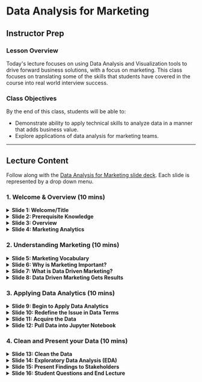 # Data Analysis for Marketing

## Instructor Prep

### Lesson Overview

Today's lecture focuses on using Data Analysis and Visualization tools to drive forward business solutions, with a focus on marketing. This class focuses on translating some of the skills that students have covered in the course into real world interview success.

### Class Objectives

By the end of this class, students will be able to:

* Demonstrate ability to apply technical skills to analyze data in a manner that adds business value.
* Explore applications of data analysis for marketing teams.

- - -

## Lecture Content

Follow along with the [Data Analysis for Marketing slide deck](https://docs.google.com/presentation/d/1ssuYbYefIcWHKs5XLQj5EXjzneW1OX5ip-VSvgrAvNQ/edit#slide=id.gc6f919934_0_0). Each slide is represented by a drop down menu.

### 1. Welcome & Overview (10 mins)

<details>
   <summary><strong>Slide 1: Welcome/Title</strong></summary>

* Welcome students to todays webinar. Feel free to open up with an icebreaker, such as "Popcorn".

  * To play Popcorn, Introduce yourself to the class, then choose a student to introduce themselves. Have them call on another, and so on until all students have introduced themselves or more than 5 minutes has gone by.

  * One way to encourage engagement is to ask students to name a fun fact along with their introduction, maybe even specify their favorite animal/song/vacation spot? Feel free to add a personal touch.

</details>

<details>
   <summary><strong>Slide 2: Prerequisite Knowledge</strong></summary>

* Before diving into content, let's take this opportunity to see how the class is feeling about each one of the following topics.

* Using fist-to-five, with fist meaning <code>"I'm completely lost - I have no understanding of what's going on or where I am"</code> and five meaning <code>"I AM THE CODE!!"</code> tell me how you feel about:

  * Python
  * Linear Regression
  * Data Cleaning
  * Exploratory Data Analysis (EDA)

* Encourage students who are less confident about their skill levels to participate in office hours. Use this opportunity to remind them that tutoring is also included with the Boot Camp.

</details>

<details>
   <summary><strong>Slide 3: Overview</strong></summary>
  
* Today we will be learning how to apply some of our newfound Data Analysis and Visualization skills to drive forward business solutions.

* This lecture will primarily focus on how we can use Data to support a Marketing team.

* It is highly likely that when you interview for real world Data jobs, that you will be asked to develop on-the-fly solutions to practical business problems.

* The ability to demonstrate the application of technical skills to answer business and marketing questions could be the key to a successful interview and a new career.

</details>

<details>
   <summary><strong>Slide 4: Marketing Analytics</strong></summary>

* Encourage students that enjoy the content of this lecture to look into Marketing Analytics as a potential future career move.

* Many of the skills learned in this course translate directly to the role of a Marketing Analyst. Applicable skills include:

  * Data Visualization
  * Data Queries
  * Creating Stories from Data
  * Deriving Data-Driven Insights
  * Coding
  * Analytics Tools

</details>

### 2. Understanding Marketing (10 mins)

<details>
   <summary><strong>Slide 5: Marketing Vocabulary</strong></summary>

* In order for students to fully grasp the concepts covered in today's lecture and to prepare them to speak the lingo if they find themselves preparing data for a marketing department, it is important to cover a few key vocabulary terms.

* Share [marketing_vocab.pdf](./marketing_vocab.pdf) with class as reference material. Open link on screen and choose and few important keywords to highlight.

</details>

<details>
   <summary><strong>Slide 6: Why is Marketing Important?</strong></summary>

* It can be argued that Marketing is the single most important factor in determining whether or not a business will succeed.

* Marketing departments buy ads, write copy, bid on keywords, organize events, and identify target demographics to market to.

* In other words, they are responsible for engagement strategies and maintainining relationships with their audience.

</details>

<details>
   <summary><strong>Slide 7: What is Data Driven Marketing?</strong></summary>

* Data Driven Marketing is the process of using available data to gain industry and performance insights, in turn allowing the business to make more informed marketing decisions.

* Run class through the four part process listed in the chart and ask students if they can relate this process to the processes that they've covered in class

* Use the following as some potential examples of marketing problems that require Data Driven solutions:

  * "Some of our KPIs seems to be decreasing, could you help us determine what may be leading to this sudden decline in performance?"
  * "Could you gather data to help us determine which marketing efforts are driving the highest amount of conversions?"

* Make sure to highlight this potential issue, as it will be followed up in the next section:

  * “Our CPA is pretty high and we want to invest in clients with the highest Lifetime value. Can you help us?”

</details>

<details>
   <summary><strong>Slide 8: Data Driven Marketing Gets Results</strong></summary>

* Data Driven Marketing has completely reshaped the way that companies engage with customers, design marketing campaigns, and determine which assets are critical and worth continuing to expense.

  * Explain that DDM has been shown to improve Efficiency, Engagement, and Performance when applied to marketing strategy.

* There are many inspiring statistics to vouch for the relevance and importance of DDM. Let's take some time to highlight a few of the best:

  * Companies that utilize DDM are 6 times more likely to be profitable.
  * Businesses with data-driven strategies have five to eight times as much ROI.
  * 40% of brands plan to expand their DDM budgets.
  * Marketers that exceeded revenue goals used Data Driven Personalization 83% of the time.
  * 64% of marketing executives "strongly agree" that DDM is crucial to business.

</details>

### 3. Applying Data Analytics (10 mins)

<details>
   <summary><strong>Slide 9: Begin to Apply Data Analytics</strong></summary>

* The first step in solving any problem is to rephrase it in terminology that works for you. Let's use this question from earlier for example:

  * “Our CPA is pretty high and we want to only invest in clients with the highest LTV. Can you help us?”

* Let's remove all irrelevant content so that we can focus on what data we actually need to be gathering.

* How could we re-phrase this question in Data terms?

  * “What traits do customers with high LTV share?”

</details>

<details>
   <summary><strong>Slide 10: Redefine the Issue in Data Terms</strong></summary>

* The first step in solving any problem is to rephrase it in terminology that works for you. Let's use this question from earlier for example:

  * “Our CPA is pretty high and we want to only invest in clients with the highest LTV. Can you help us?”

* Let's remove all irrelevant content so that we can focus on what data we actually need to be gathering.

* How could we re-phrase this question in Data terms?

  * “What traits do customers with high LTV share?”

</details>

<details>
   <summary><strong>Slide 11: Acquire the Data</strong></summary>

* The best place to start in this case is probably to ask marketing where they store data.

  * Let's imagine for this example that they use SalesForce and for some reason you can’t access it.

  * No problem! Have them
run a fresh report and send over a <code>.csv</code> file.

</details>

<details>
   <summary><strong>Slide 12: Pull Data into Jupyter Notebook</strong></summary>

* Let's use Python code to import our CSV file into a Jupyter Notebook:

</details>

### 4. Clean and Present your Data (10 mins)

<details>
   <summary><strong>Slide 13: Clean the Data</strong></summary>

* **Ask the Class:** What should we do if 5 of 1,000,000 records are missing age, but we suspect that Age is relevant to CLTV?
  * **Answer:** A quantity this small shouldn't matter enough to throw off such a large sample size. If age is relevant, it is probably best to just throw away these five outliders.
  * We definitely don't want to remove columns that have relevant data.
  * If 50% of data was missing age, we would keep all of those clients' data without the age column, to prevent from losing such a huge amount of Data.

</details>

<details>
   <summary><strong>Slide 14: Exploratory Data Analysis (EDA)</strong></summary>

* Let's use some more Python code to plot our data and analyze CLTV against each other factor listed in the CSV.

* Our goal is to use regression analysis to look for the strongest correlations between our various criteria and CLTV.

</details>

<details>
   <summary><strong>Slide 15: Present Findings to Stakeholders</strong></summary>

* Consider employer needs when assembling a presentation from your findings.

  * What are the real problems facing marketing teams?

  * Are they worried about lifetime value, or value in the next year?

* Make it your goal to always exceed employer expectations and go the extra step.

  * Perhaps, in your Analysis, you stumble upon information that you know could be highly valuable to your company. Don't hesitate to include it just because it isn't specifically what you are solving for!

</details>

<details>
   <summary><strong>Slide 16: Student Questions and End Lecture</strong></summary>

* Take one more "Fist-to-Five" of the class to see how they feel about the material that you just went over.

* If time permits, allow them time to ask any lingering questions that they may have. If you know that it will take a lengthy response or a group search to find an answer for a student, refer the student to office hours and move along.

* Thank the class for their time and participation, and ask them to fill out the feedback form that you will be Slacking out if they get a chance.

</details>
